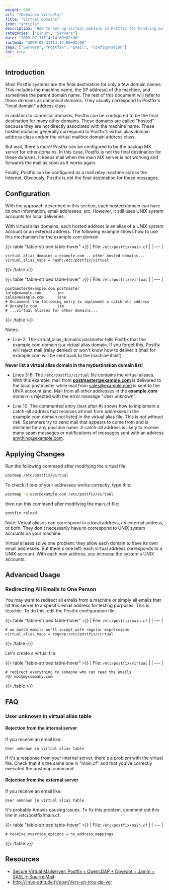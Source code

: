 ```yaml
---
weight: 999
url: "/Domaines_Virtuels/"
title: "Virtual Domains"
icon: "article"
description: "How to set up virtual domains in Postfix for handling multiple domains with aliases and advanced mail routing."
categories: ["Linux", "Servers"]
date: "2009-07-31T14:14:00+02:00"
lastmod: "2009-07-31T14:14:00+02:00"
tags: ["Servers", "Postfix", "Email", "Configuration"]
toc: true
---
```


## Introduction

Most Postfix systems are the final destination for only a few domain names. This includes the machine name, the [IP address] of the machine, and sometimes the parent domain name. The rest of this document will refer to these domains as canonical domains. They usually correspond to Postfix's "local domain" address class.

In addition to canonical domains, Postfix can be configured to be the final destination for many other domains. These domains are called "hosted" because they are not directly associated with the machine name. These hosted domains generally correspond to Postfix's virtual alias domain address class and/or the virtual mailbox domain address class.

But wait, there's more! Postfix can be configured to be the backup MX server for other domains. In this case, Postfix is not the final destination for these domains. It keeps mail when the main MX server is not working and forwards the mail as soon as it works again.

Finally, Postfix can be configured as a mail relay machine across the Internet. Obviously, Postfix is not the final destination for these messages.

## Configuration

With the approach described in this section, each hosted domain can have its own information, email addresses, etc. However, it still uses UNIX system accounts for local deliveries.

With virtual alias domains, each hosted address is an alias of a UNIX system account or an external address. The following example shows how to use this mechanism for the example.com domain.

{{< table "table-striped table-hover" >}}
| File: `/etc/postfix/main.cf` |
| --- |
```
virtual_alias_domains = example.com ...other hosted domains...
virtual_alias_maps = hash:/etc/postfix/virtual
```
{{< /table >}}

{{< table "table-striped table-hover" >}}
| File: `/etc/postfix/virtual` |
| --- |
```
postmaster@example.com postmaster
info@example.com       joe
sales@example.com      jane
# Uncomment the following entry to implement a catch-all address
# @example.com         jim
# ...virtual aliases for other domains...
```
{{< /table >}}

Notes:

- Line 2: The virtual_alias_domains parameter tells Postfix that the example.com domain is a virtual alias domain. If you forget this, Postfix will reject mail (relay denied) or won't know how to deliver it (mail for example.com will be sent back to the machine itself).

**Never list a virtual alias domain in the mydestination domain list!**

- Lines 3-8: The `/etc/postfix/virtual` file contains the virtual aliases. With this example, mail from **postmaster@example.com** is delivered to the local postmaster while mail from sales@example.com is sent to the UNIX account jane. Mail from all other addresses in the **example.com** domain is rejected with the error message "User unknown".

- Line 10: The commented entry (text after #) shows how to implement a catch-all address that receives all mail from addresses in the example.com domain not listed in the virtual alias file. This is not without risk. Spammers try to send mail that appears to come from and is destined for any possible name. A catch-all address is likely to receive many spam messages or notifications of messages sent with an address anything@example.com.

## Applying Changes

Run the following command after modifying the virtual file:

```bash
postmap /etc/postfix/virtual
```

To check if one of your addresses works correctly, type this:

```bash
postmap -q user@example.com /etc/postfix/virtual
```

then run this command after modifying the main.cf file:

```bash
postfix reload
```

Note: Virtual aliases can correspond to a local address, an external address, or both. They don't necessarily have to correspond to UNIX system accounts on your machine.

Virtual aliases solve one problem: they allow each domain to have its own email addresses. But there's one left: each virtual address corresponds to a UNIX account. With each new address, you increase the system's UNIX accounts.

## Advanced Usage

### Redirecting All Emails to One Person

You may want to redirect all emails from a machine or simply all emails that hit this server to a specific email address for testing purposes. This is feasible. To do this, edit the Postfix configuration file:

{{< table "table-striped table-hover" >}}
| File: `/etc/postfix/main.cf` |
| --- |
```
# we match emails we'll accept with regular expressions
virtual_alias_maps = regexp:/etc/postfix/virtual
```
{{< /table >}}

Let's create a virtual file:

{{< table "table-striped table-hover" >}}
| File: `/etc/postfix/virtual` |
| --- |
```
# redirect everything to someone who can read the emails
/@/	moi@mycompany.com
```
{{< /table >}}

## FAQ

### User unknown in virtual alias table

#### Rejection from the internal server

If you receive an email like:

```
User unknown in virtual alias table
```

If it's a response from your internal server, there's a problem with the virtual file. Check that it's the same one in "main.cf" and that you've correctly executed the postmap command.

#### Rejection from the external server

If you receive an email like:

```
User unknown in virtual alias table
```

It's probably Amavis causing issues. To fix this problem, comment out this line in /etc/postfix/main.cf:

{{< table "table-striped table-hover" >}}
| File: `/etc/postfix/main.cf` |
| --- |
```
# receive_override_options = no_address_mappings
```
{{< /table >}}

## Resources
- [Secure Virtual Mailserver: Postfix + OpenLDAP + Dovecot + Jamm + SASL + SquirrelMail](/pdf/secure_virtual_mailserver.pdf)
- http://linux-attitude.fr/post/Vers-un-trou-de-ver
